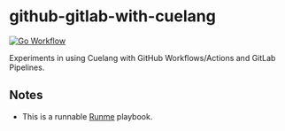 # github-gitlab-with-cuelang

[![Go Workflow](https://github.com/vpayno/github-gitlab-with-cuelang/actions/workflows/go.yml/badge.svg?branch=main)](https://github.com/vpayno/github-gitlab-with-cuelang/actions/workflows/go.yml)

Experiments in using Cuelang with GitHub Workflows/Actions and GitLab Pipelines.

## Notes

- This is a runnable [Runme](https://github.com/stateful/runme) playbook.
